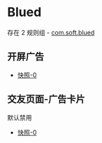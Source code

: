 # Blued

存在 2 规则组 - [com.soft.blued](/src/apps/com.soft.blued.ts)

## 开屏广告

- [快照-0](https://i.gkd.li/import/12777070)

## 交友页面-广告卡片

默认禁用

- [快照-0](https://i.gkd.li/import/12777097)

